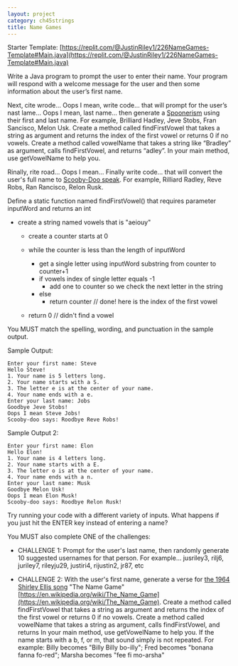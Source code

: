 ```yaml
---
layout: project
category: ch45strings
title: Name Games
---
```

Starter Template: [https://replit.com/@JustinRiley1/226NameGames-Template#Main.java](https://replit.com/@JustinRiley1/226NameGames-Template#Main.java)

Write a Java program to prompt the user to enter their name. Your program will respond with a welcome message for the user and then some information about the user’s first name.

Next, cite wrode… Oops I mean, write code… that will prompt for the user’s nast lame… Oops I mean, last name… then generate a [Spoonerism](https://en.wikipedia.org/wiki/Spoonerism) using their first and last name. For example, Brilliard Hadley, Jeve Stobs, Fran Sancisco, Melon Usk. Create a method called findFirstVowel that takes a string as argument and returns the index of the first vowel or returns 0 if no vowels. Create a method called vowelName that takes a string like “Bradley” as argument, calls findFirstVowel, and returns “adley”. In your main method, use getVowelName to help you.

Rinally, rite road... Oops I mean... Finally write code... that will convert the user's full name to [Scooby-Doo speak](https://www.neatorama.com/2014/03/11/We-Finally-Have-a-Name-for-Scooby-Doos-Speech-Disorder/). For example, Rilliard Radley, Reve Robs, Ran Rancisco, Relon Rusk.


Define a static function named findFirstVowel() that requires parameter inputWord and returns an int

- create a string named vowels that is "aeiouy"
  - create a counter starts at 0
  - while the counter is less than the length of inputWord
    - get a single letter using inputWord substring from counter to counter+1
    - if vowels index of single letter equals -1
      - add one to counter so we check the next letter in the string
    - else
      - return counter // done! here is the index of the first vowel

  - return 0 // didn't find a vowel



You MUST match the spelling, wording, and punctuation in the sample output.

Sample Output:
```
Enter your first name: Steve
Hello Steve!
1. Your name is 5 letters long.
2. Your name starts with a S.
3. The letter e is at the center of your name.
4. Your name ends with a e.
Enter your last name: Jobs
Goodbye Jeve Stobs!
Oops I mean Steve Jobs!
Scooby-doo says: Roodbye Reve Robs!
```

Sample Output 2:
```
Enter your first name: Elon
Hello Elon!
1. Your name is 4 letters long.
2. Your name starts with a E.
3. The letter o is at the center of your name.
4. Your name ends with a n.
Enter your last name: Musk
Goodbye Melon Usk!
Oops I mean Elon Musk!
Scooby-doo says: Roodbye Relon Rusk!
```

Try running your code with a different variety of inputs. What happens if you just hit the ENTER key instead of entering a name?

You MUST also complete ONE of the challenges:

  - CHALLENGE 1: Prompt for the user's last name, then randomly generate 10 suggested usernames for that person. For example... jusriley3, rilj6, juriley7, rileyju29, justiri4, rijustin2, jr87, etc

  - CHALLENGE 2: With the user's first name, generate a verse for [the 1964 Shirley Ellis song](https://drive.google.com/open?id=1NehR20x0yzheTYAEYxJ5W9-D6hbEbuqT) "The Name Game" [https://en.wikipedia.org/wiki/The_Name_Game](https://en.wikipedia.org/wiki/The_Name_Game). Create a method called findFirstVowel that takes a string as argument and returns the index of the first vowel or returns 0 if no vowels. Create a method called vowelName that takes a string as argument, calls findFirstVowel, and returns  In your main method, use getVowelName to help you. If the name starts with a b, f, or m, that sound simply is not repeated. For example: Billy becomes "Billy Billy bo-illy"; Fred becomes "bonana fanna fo-red"; Marsha becomes "fee fi mo-arsha"
